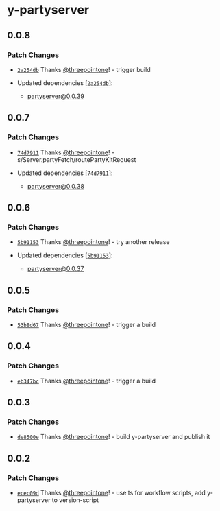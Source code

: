 # y-partyserver

## 0.0.8

### Patch Changes

- [`2a254db`](https://github.com/threepointone/partyserver/commit/2a254dba427aa509c2fddc26be0ef3bbec881afc) Thanks [@threepointone](https://github.com/threepointone)! - trigger build

- Updated dependencies [[`2a254db`](https://github.com/threepointone/partyserver/commit/2a254dba427aa509c2fddc26be0ef3bbec881afc)]:
  - partyserver@0.0.39

## 0.0.7

### Patch Changes

- [`74d7911`](https://github.com/threepointone/partyserver/commit/74d7911174dbb5f0a9a6f6925e9c615a19dbed74) Thanks [@threepointone](https://github.com/threepointone)! - s/Server.partyFetch/routePartyKitRequest

- Updated dependencies [[`74d7911`](https://github.com/threepointone/partyserver/commit/74d7911174dbb5f0a9a6f6925e9c615a19dbed74)]:
  - partyserver@0.0.38

## 0.0.6

### Patch Changes

- [`5b91153`](https://github.com/threepointone/partyserver/commit/5b91153bceef64079eb5e3d86900fa916fbf2cf5) Thanks [@threepointone](https://github.com/threepointone)! - try another release

- Updated dependencies [[`5b91153`](https://github.com/threepointone/partyserver/commit/5b91153bceef64079eb5e3d86900fa916fbf2cf5)]:
  - partyserver@0.0.37

## 0.0.5

### Patch Changes

- [`53b8d67`](https://github.com/threepointone/partyserver/commit/53b8d671dec97143e8011a4c1fe2266e7b0e3e8e) Thanks [@threepointone](https://github.com/threepointone)! - trigger a build

## 0.0.4

### Patch Changes

- [`eb347bc`](https://github.com/threepointone/partyserver/commit/eb347bc1da9bf4c1a6499b716ab4b33050afec00) Thanks [@threepointone](https://github.com/threepointone)! - trigger a build

## 0.0.3

### Patch Changes

- [`de8500e`](https://github.com/threepointone/partyserver/commit/de8500e4287d434ef07509ab6dbd56512626d73d) Thanks [@threepointone](https://github.com/threepointone)! - build y-partyserver and publish it

## 0.0.2

### Patch Changes

- [`ecec09d`](https://github.com/threepointone/partyserver/commit/ecec09dc329eeeb8789c969135812f7d55e9b8cb) Thanks [@threepointone](https://github.com/threepointone)! - use ts for workflow scripts, add y-partyserver to version-script
